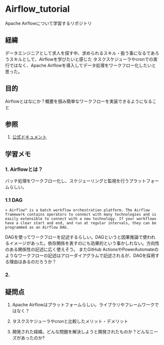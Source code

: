 # Airflow_tutorial

Apache Airflowについて学習するリポジトリ

## 経緯
データエンジニアとして求人を探す中、求められるスキル・扱う事になるであろうスキルとして、Airflowを学びたいと感じた
タスクスケジューラやcronでの実行ではなく、Apache Airflowを導入してデータ処理をワークフロー化したいと思った。

## 目的
Airflowとはなにか？概要を掴み簡単なワークフローを実装できるようになること

## 参照
1. [公式ドキュメント](https://airflow.apache.org/docs/apache-airflow/stable/index.html)


## 学習メモ
### 1. Airflowとは？
バッチ処理をワークフロー化し、スケジューリングと監視を行うプラットフォームらしい。

### 1.1 DAG

    > Airflow™ is a batch workflow orchestration platform. The Airflow framework contains operators to connect with many technologies and is easily extensible to connect with a new technology. If your workflows have a clear start and end, and run at regular intervals, they can be programmed as an Airflow DAG.


DAGを使ってワークフローを記述するらしい。DAGというと因果推論で使われるイメージがあった。依存関係を表すのにも効果的という事かしれない。方向性のある関係性の記述に広く使えそう。
またGitHub ActionsやPowerAutomateのようなワークフローの記述はアローダイアグラムで記述されるが、DAGを採用する理由はあるのだろうか？

### 2. 

## 疑問点
1. Apache Airflowはプラットフォームらしい。ライブラリやフレームワークではなく？

2. タスクスケジューラやcronと比較したメリット・デメリット


3. 開発された経緯。どんな問題を解決しようと開発されたものか？どんなニーズがあったのか?